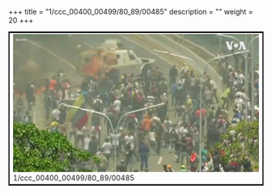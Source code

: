 +++
title = "1/ccc_00400_00499/80_89/00485"
description = ""
weight = 20
+++

<table style="border:2px solid black;max-width:800px;max-height:800px;" 
><tr><td>
<img class="center-fit-jpg"
src="/jpg_/aaa_20190430_NxaOmWaI8sI_00484.jpg">
1/ccc_00400_00499/80_89/00485
</img></td></tr></table>
